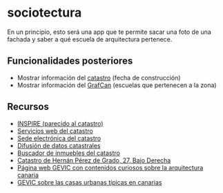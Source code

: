 # sociotectura

En un principio, esto será una app que te permite sacar una foto de una fachada y saber a qué escuela de arquitectura pertenece.

## Funcionalidades posteriores

- Mostrar información del [catastro](https://www.sedecatastro.gob.es/Accesos/SECAccDescargaDatos.aspx) (fecha de construcción)
- Mostrar información del [GrafCan](https://visor.grafcan.es/visorweb/) (escuelas que pertenecen a la zona)

## Recursos

- [INSPIRE (parecido al catastro)](https://www.catastro.minhap.es/webinspire/index.html)
- [Servicios web del catastro](https://www.catastro.meh.es/ws/Webservices_Libres.pdf)
- [Sede electrónica del catastro](https://www.sedecatastro.gob.es/OVCInicio.aspx)
- [Difusión de datos catastrales](https://www.sedecatastro.gob.es/Accesos/SECAccDescargaDatos.aspx)
- [Buscador de inmuebles del catastro](https://www1.sedecatastro.gob.es/CYCBienInmueble/OVCBusqueda.aspx?fromVolver=ListaBienes&tipoVia=CL&via=REYES%20CATOLICOS&num=55&blq=&esc=&plt=&pta=&descProv=LAS%20PALMAS&prov=35&mun=17&descMuni=LAS%20PALMAS%20DE%20GRAN%20CANARIA&TipUR=U&codVia=874&comVia=REYES%20CATOLICOS(CALLE)&final=&pest=urbana&pol=&par=&Idufir=&RCCompleta=&latitud=&longitud=&gradoslat=&minlat=&seglat=&gradoslon=&minlon=&seglon=&x=&y=&huso=&tipoCoordenadas=)
- [Catastro de Hernán Pérez de Grado, 27, Bajo Derecha](https://www1.sedecatastro.gob.es/CYCBienInmueble/OVCConCiud.aspx?del=35&mun=17&UrbRus=U&RefC=9379213DS5097N0003QY&Apenom=&esBice=&RCBice1=&RCBice2=&DenoBice=&from=nuevoVisor&ZV=NO&anyoZV=)
- [Página web GEVIC con contenidos curiosos sobre la arquitectura canaria](https://www.gevic.net/info/contenidos/mostrar_contenidos.php?idcat=18&idcap=170&idcon=630)
- [GEVIC sobre las casas urbanas típicas en canarias](https://www.gevic.net/info/contenidos/mostrar_contenidos.php?idcat=37&idcap=89&idcon=512)
